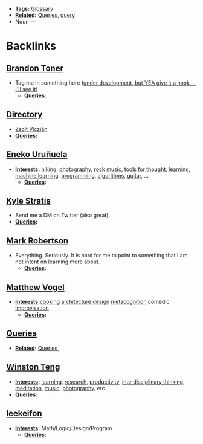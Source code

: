 - **[Tags](<Tags.md>):** [Glossary](<Glossary.md>)
- **[Related](<Related.md>):** [Queries](<Queries.md>), [query](<query.md>)
- Noun —

# Backlinks
## [Brandon Toner](<Brandon Toner.md>)
- Tag me in something here ([under development, but YEA give it a hook — I'll see it]([Chat](<Chat.md>)))
    - **[Queries](<Queries.md>):**

## [Directory](<Directory.md>)
- [Zsolt Viczián](<Zsolt Viczián.md>)
- **[Queries](<Queries.md>):**

## [Eneko Uruñuela](<Eneko Uruñuela.md>)
- **[Interests](<Interests.md>):** [hiking](<hiking.md>), [photography](<photography.md>), [rock music](<rock music.md>), [tools for thought](<tools for thought.md>), [learning](<learning.md>), [machine learning](<machine learning.md>), [programming](<programming.md>), [algorithms](<algorithms.md>), [guitar](<guitar.md>), ...
    - **[Queries](<Queries.md>):**

## [Kyle Stratis](<Kyle Stratis.md>)
- Send me a DM on Twitter (also great)
- **[Queries](<Queries.md>):**

## [Mark Robertson](<Mark Robertson.md>)
- Everything. Seriously. It is hard for me to point to something that I am not intent on learning more about. 
    - **[Queries](<Queries.md>):**

## [Matthew Vogel](<Matthew Vogel.md>)
- **[Interests](<Interests.md>):**[cooking](<cooking.md>) [architecture](<architecture.md>) [design](<design.md>) [metacognition](<metacognition.md>) comedic [improvisation](<improvisation.md>) 
    - **[Queries](<Queries.md>):**

## [Queries](<Queries.md>)
- **[Related](<Related.md>):** [Queries](<Queries.md>),

## [Winston Teng](<Winston Teng.md>)
- **[Interests](<Interests.md>):** [learning](<learning.md>), [research](<research.md>), [productivity](<productivity.md>), [interdisciplinary thinking](<interdisciplinary thinking.md>), [meditation](<meditation.md>), [music](<music.md>), [photography](<photography.md>), etc.
- **[Queries](<Queries.md>):**

## [leekeifon](<leekeifon.md>)
- **[Interests](<Interests.md>):** Math/Logic/Design/Program
    - **[Queries](<Queries.md>):**

